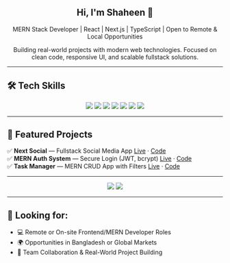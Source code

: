 <h2 align="center">Hi, I'm Shaheen 👋</h2>

<p align="center">
  MERN Stack Developer | React | Next.js | TypeScript | Open to Remote & Local Opportunities
</p>

<p align="center">
  Building real-world projects with modern web technologies. Focused on clean code, responsive UI, and scalable fullstack solutions.
</p>

---

## 🛠️ Tech Skills

<p align="center">
  <img src="https://img.shields.io/badge/React-61DAFB?style=flat&logo=react&logoColor=black" />
  <img src="https://img.shields.io/badge/Next.js-000000?style=flat&logo=next.js&logoColor=white" />
  <img src="https://img.shields.io/badge/TypeScript-3178C6?style=flat&logo=typescript&logoColor=white" />
  <img src="https://img.shields.io/badge/TailwindCSS-38BDF8?style=flat&logo=tailwind-css&logoColor=white" />
  <img src="https://img.shields.io/badge/Node.js-339933?style=flat&logo=node.js&logoColor=white" />
  <img src="https://img.shields.io/badge/Express-000000?style=flat&logo=express&logoColor=white" />
  <img src="https://img.shields.io/badge/MongoDB-47A248?style=flat&logo=mongodb&logoColor=white" />
</p>

---

## 🚀 Featured Projects

✅ **Next Social** — Fullstack Social Media App [Live](#) · [Code](#)  
✅ **MERN Auth System** — Secure Login (JWT, bcrypt) [Live](#) · [Code](#)  
✅ **Task Manager** — MERN CRUD App with Filters [Live](#) · [Code](#)  

---

<p align="center">
  <a href="#"><img src="https://img.shields.io/badge/🌐 Portfolio-blue?style=for-the-badge" /></a>
  <a href="#"><img src="https://img.shields.io/badge/💼 LinkedIn-blue?logo=linkedin&logoColor=white&style=for-the-badge" /></a>
</p>

---

## 📌 Looking for:
- 💻 Remote or On-site Frontend/MERN Developer Roles  
- 🌍 Opportunities in Bangladesh or Global Markets  
- 🤝 Team Collaboration & Real-World Project Building  
